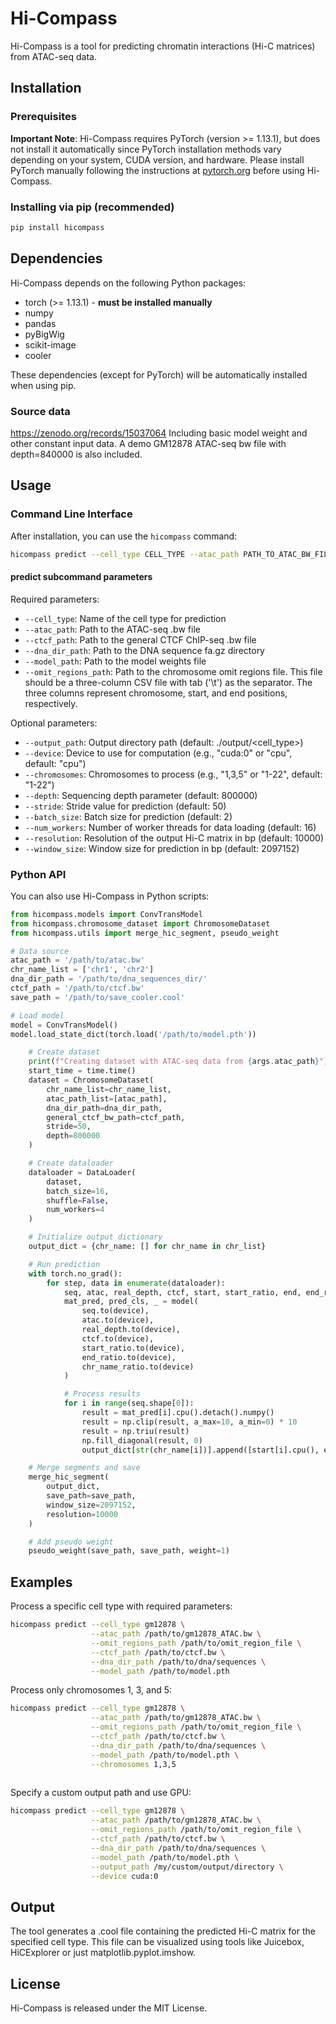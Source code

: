# Hi-Compass

Hi-Compass is a tool for predicting chromatin interactions (Hi-C matrices) from ATAC-seq data.

## Installation

### Prerequisites

**Important Note**: Hi-Compass requires PyTorch (version >= 1.13.1), but does not install it automatically since PyTorch installation methods vary depending on your system, CUDA version, and hardware. Please install PyTorch manually following the instructions at [pytorch.org](https://pytorch.org/get-started/locally/) before using Hi-Compass.

### Installing via pip (recommended)

```bash
pip install hicompass
```

## Dependencies

Hi-Compass depends on the following Python packages:

- torch (>= 1.13.1) - **must be installed manually**
- numpy
- pandas
- pyBigWig
- scikit-image
- cooler

These dependencies (except for PyTorch) will be automatically installed when using pip.

### Source data 
https://zenodo.org/records/15037064
Including basic model weight and other constant input data. A demo GM12878 ATAC-seq bw file with depth=840000 is also included.

## Usage

### Command Line Interface

After installation, you can use the `hicompass` command:

```bash
hicompass predict --cell_type CELL_TYPE --atac_path PATH_TO_ATAC_BW_FILE --ctcf_path PATH_TO_CTCF_BW_FILE --dna_dir_path PATH_TO_DNA_DIR --omit_regions_path OMIT_REGIONS_PATH --model_path PATH_TO_MODEL
```

#### predict subcommand parameters

Required parameters:
- `--cell_type`: Name of the cell type for prediction
- `--atac_path`: Path to the ATAC-seq .bw file
- `--ctcf_path`: Path to the general CTCF ChIP-seq .bw file
- `--dna_dir_path`: Path to the DNA sequence fa.gz directory
- `--model_path`: Path to the model weights file
- `--omit_regions_path`: Path to the chromosome omit regions file. This file should be a three-column CSV file with tab ('\t') as the separator. The three columns represent chromosome, start, and end positions, respectively.

Optional parameters:
- `--output_path`: Output directory path (default: ./output/<cell_type>)
- `--device`: Device to use for computation (e.g., "cuda:0" or "cpu", default: "cpu")
- `--chromosomes`: Chromosomes to process (e.g., "1,3,5" or "1-22", default: "1-22")
- `--depth`: Sequencing depth parameter (default: 800000)
- `--stride`: Stride value for prediction (default: 50)
- `--batch_size`: Batch size for prediction (default: 2)
- `--num_workers`: Number of worker threads for data loading (default: 16)
- `--resolution`: Resolution of the output Hi-C matrix in bp (default: 10000)
- `--window_size`: Window size for prediction in bp (default: 2097152)

### Python API

You can also use Hi-Compass in Python scripts:

```python
from hicompass.models import ConvTransModel
from hicompass.chromosome_dataset import ChromosomeDataset
from hicompass.utils import merge_hic_segment, pseudo_weight

# Data source
atac_path = '/path/to/atac.bw'
chr_name_list = ['chr1', 'chr2']
dna_dir_path = '/path/to/dna_sequences_dir/'
ctcf_path = '/path/to/ctcf.bw'
save_path = '/path/to/save_cooler.cool'

# Load model
model = ConvTransModel()
model.load_state_dict(torch.load('/path/to/model.pth'))

    # Create dataset
    print(f"Creating dataset with ATAC-seq data from {args.atac_path}")
    start_time = time.time()
    dataset = ChromosomeDataset(
        chr_name_list=chr_name_list,
        atac_path_list=[atac_path],
        dna_dir_path=dna_dir_path,
        general_ctcf_bw_path=ctcf_path,
        stride=50,
        depth=800000
    )

    # Create dataloader
    dataloader = DataLoader(
        dataset,
        batch_size=16,
        shuffle=False,
        num_workers=4
    )

    # Initialize output dictionary
    output_dict = {chr_name: [] for chr_name in chr_list}

    # Run prediction
    with torch.no_grad():
        for step, data in enumerate(dataloader):
            seq, atac, real_depth, ctcf, start, start_ratio, end, end_ratio, chr_name, chr_name_ratio = data
            mat_pred, pred_cls, _ = model(
                seq.to(device),
                atac.to(device),
                real_depth.to(device),
                ctcf.to(device),
                start_ratio.to(device),
                end_ratio.to(device),
                chr_name_ratio.to(device)
            )

            # Process results
            for i in range(seq.shape[0]):
                result = mat_pred[i].cpu().detach().numpy()
                result = np.clip(result, a_max=10, a_min=0) * 10
                result = np.triu(result)
                np.fill_diagonal(result, 0)
                output_dict[str(chr_name[i])].append([start[i].cpu(), end[i].cpu(), result])

    # Merge segments and save
    merge_hic_segment(
        output_dict,
        save_path=save_path,
        window_size=2097152,
        resolution=10000
    )

    # Add pseudo weight
    pseudo_weight(save_path, save_path, weight=1)
```

## Examples

Process a specific cell type with required parameters:

```bash
hicompass predict --cell_type gm12878 \
                  --atac_path /path/to/gm12878_ATAC.bw \
                  --omit_regions_path /path/to/omit_region_file \
                  --ctcf_path /path/to/ctcf.bw \
                  --dna_dir_path /path/to/dna/sequences \
                  --model_path /path/to/model.pth
```

Process only chromosomes 1, 3, and 5:

```bash
hicompass predict --cell_type gm12878 \
                  --atac_path /path/to/gm12878_ATAC.bw \
                  --omit_regions_path /path/to/omit_region_file \
                  --ctcf_path /path/to/ctcf.bw \
                  --dna_dir_path /path/to/dna/sequences \
                  --model_path /path/to/model.pth \
                  --chromosomes 1,3,5
                    
```

Specify a custom output path and use GPU:

```bash
hicompass predict --cell_type gm12878 \
                  --atac_path /path/to/gm12878_ATAC.bw \
                  --omit_regions_path /path/to/omit_region_file \
                  --ctcf_path /path/to/ctcf.bw \
                  --dna_dir_path /path/to/dna/sequences \
                  --model_path /path/to/model.pth \
                  --output_path /my/custom/output/directory \
                  --device cuda:0
```

## Output

The tool generates a .cool file containing the predicted Hi-C matrix for the specified cell type.
This file can be visualized using tools like Juicebox, HiCExplorer or just matplotlib.pyplot.imshow.


## License

Hi-Compass is released under the MIT License.
